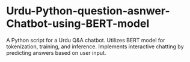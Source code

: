 # Urdu-Python-question-asnwer-Chatbot-using-BERT-model
A Python script for a Urdu Q&amp;A chatbot. Utilizes BERT model for tokenization, training, and inference. Implements interactive chatting by predicting answers based on user input.
